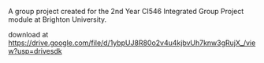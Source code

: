 A group project created for the 2nd Year CI546 Integrated Group Project module at Brighton University.

download at https://drive.google.com/file/d/1ybpUJ8R80o2v4u4kjbvUh7knw3gRujX_/view?usp=drivesdk